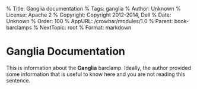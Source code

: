 % Title: Ganglia documentation
% Tags: ganglia
% Author: Unknown
% License: Apache 2
% Copyright: Copyright 2012-2014, Dell 
% Date: Unknown
% Order: 100
% AppURL: /crowbar/modules/1.0
% Parent: book-barclamps
% NextTopic: root
% Format: markdown

# Ganglia Documentation

This is information about the **Ganglia** barclamp. Ideally, the author provided some information that is 
useful to know here and you are not reading this sentence.
